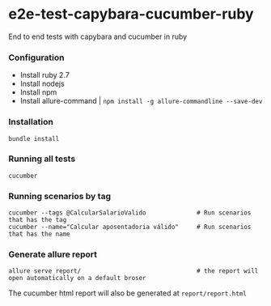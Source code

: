 # e2e-test-capybara-cucumber-ruby

End to end tests with capybara and cucumber in ruby


### Configuration
* Install ruby 2.7
* Install nodejs
* Install npm
* Install allure-command    |   `npm install -g allure-commandline --save-dev`

### Installation

```
bundle install
```

### Running all tests

```
cucumber
```

### Running scenarios by tag

```
cucumber --tags @CalcularSalarioValido              # Run scenarios that has the tag
cucumber --name="Calcular aposentadoria válido"     # Run scenarios that has the name
```


### Generate allure report

```
allure serve report/                                # the report will open automatically on a default broser
```

The cucumber html report will also be generated at `report/report.html`